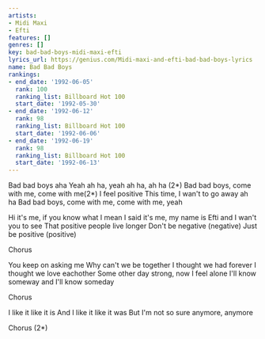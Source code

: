 ```yaml
---
artists:
- Midi Maxi
- Efti
features: []
genres: []
key: bad-bad-boys-midi-maxi-efti
lyrics_url: https://genius.com/Midi-maxi-and-efti-bad-bad-boys-lyrics
name: Bad Bad Boys
rankings:
- end_date: '1992-06-05'
  rank: 100
  ranking_list: Billboard Hot 100
  start_date: '1992-05-30'
- end_date: '1992-06-12'
  rank: 98
  ranking_list: Billboard Hot 100
  start_date: '1992-06-06'
- end_date: '1992-06-19'
  rank: 98
  ranking_list: Billboard Hot 100
  start_date: '1992-06-13'
---
```

Bad bad boys aha
Yeah ah ha, yeah ah ha, ah ha (2*)
Bad bad boys, come with me, come with me(2*)
I feel positive
This time, I wan't to go away ah ha
Bad bad boys, come with me, come with me, yeah

Hi it's me, if you know what I mean
I said it's me, my name is Efti and I wan't you to see
That positive people live longer
Don't be negative (negative)
Just be positive (positive)

Chorus

You keep on asking me
Why can't we be together
I thought we had forever
I thought we love eachother
Some other day strong, now I feel alone
I'll know someway and I'll know someday

Chorus

I like it like it is
And I like it like it was
But I'm not so sure anymore, anymore

Chorus (2*)
